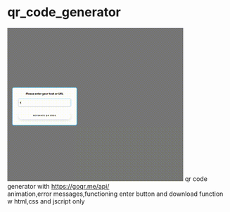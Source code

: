 # qr_code_generator
![Alt Text](pre.gif)
qr code generator with https://goqr.me/api/ <br/>
animation,error messages,functioning enter button and download function w html,css and jscript only